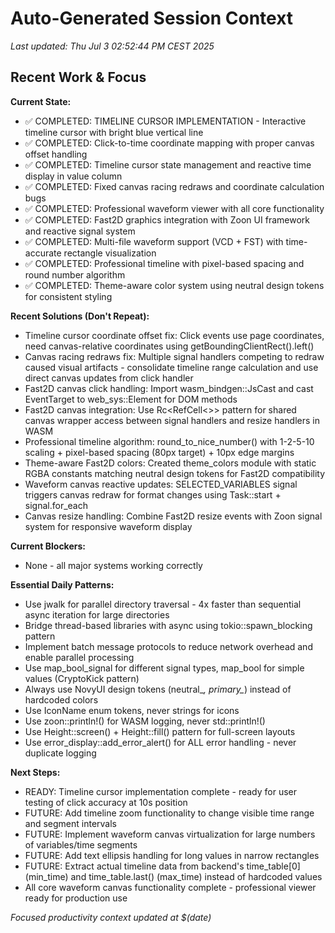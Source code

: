 # Auto-Generated Session Context

*Last updated: Thu Jul  3 02:52:44 PM CEST 2025*

## Recent Work & Focus

**Current State:**
- ✅ COMPLETED: TIMELINE CURSOR IMPLEMENTATION - Interactive timeline cursor with bright blue vertical line
- ✅ COMPLETED: Click-to-time coordinate mapping with proper canvas offset handling  
- ✅ COMPLETED: Timeline cursor state management and reactive time display in value column
- ✅ COMPLETED: Fixed canvas racing redraws and coordinate calculation bugs
- ✅ COMPLETED: Professional waveform viewer with all core functionality
- ✅ COMPLETED: Fast2D graphics integration with Zoon UI framework and reactive signal system
- ✅ COMPLETED: Multi-file waveform support (VCD + FST) with time-accurate rectangle visualization
- ✅ COMPLETED: Professional timeline with pixel-based spacing and round number algorithm
- ✅ COMPLETED: Theme-aware color system using neutral design tokens for consistent styling

**Recent Solutions (Don't Repeat):**
- Timeline cursor coordinate offset fix: Click events use page coordinates, need canvas-relative coordinates using getBoundingClientRect().left() 
- Canvas racing redraws fix: Multiple signal handlers competing to redraw caused visual artifacts - consolidate timeline range calculation and use direct canvas updates from click handler
- Fast2D canvas click handling: Import wasm_bindgen::JsCast and cast EventTarget to web_sys::Element for DOM methods
- Fast2D canvas integration: Use Rc<RefCell<>> pattern for shared canvas wrapper access between signal handlers and resize handlers in WASM
- Professional timeline algorithm: round_to_nice_number() with 1-2-5-10 scaling + pixel-based spacing (80px target) + 10px edge margins
- Theme-aware Fast2D colors: Created theme_colors module with static RGBA constants matching neutral design tokens for Fast2D compatibility
- Waveform canvas reactive updates: SELECTED_VARIABLES signal triggers canvas redraw for format changes using Task::start + signal.for_each
- Canvas resize handling: Combine Fast2D resize events with Zoon signal system for responsive waveform display

**Current Blockers:**
- None - all major systems working correctly

**Essential Daily Patterns:**
- Use jwalk for parallel directory traversal - 4x faster than sequential async iteration for large directories
- Bridge thread-based libraries with async using tokio::spawn_blocking pattern
- Implement batch message protocols to reduce network overhead and enable parallel processing
- Use map_bool_signal for different signal types, map_bool for simple values (CryptoKick pattern)
- Always use NovyUI design tokens (neutral_*, primary_*) instead of hardcoded colors
- Use IconName enum tokens, never strings for icons  
- Use zoon::println!() for WASM logging, never std::println!()
- Use Height::screen() + Height::fill() pattern for full-screen layouts
- Use error_display::add_error_alert() for ALL error handling - never duplicate logging

**Next Steps:**
- READY: Timeline cursor implementation complete - ready for user testing of click accuracy at 10s position
- FUTURE: Add timeline zoom functionality to change visible time range and segment intervals  
- FUTURE: Implement waveform canvas virtualization for large numbers of variables/time segments
- FUTURE: Add text ellipsis handling for long values in narrow rectangles
- FUTURE: Extract actual timeline data from backend's time_table[0] (min_time) and time_table.last() (max_time) instead of hardcoded values
- All core waveform canvas functionality complete - professional viewer ready for production use

*Focused productivity context updated at $(date)*
